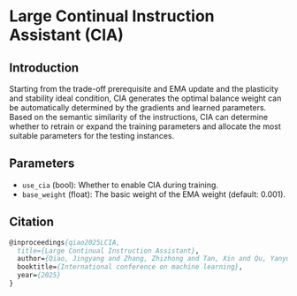 # Large Continual Instruction Assistant (CIA)

## Introduction

Starting from the trade-off prerequisite and EMA update and the plasticity and stability ideal condition, CIA generates  the optimal balance weight can be automatically determined by the gradients and learned parameters. Based on the semantic similarity of the instructions, CIA can determine whether to retrain or expand the training parameters and allocate the most suitable parameters for the testing instances. 

## Parameters

- `use_cia` (bool): Whether to enable CIA during training.
- `base_weight` (float): The basic weight of the EMA weight (default: 0.001).

## Citation

```pascal
@inproceedings{qiao2025LCIA,
  title={Large Continual Instruction Assistant},
  author={Qiao, Jingyang and Zhang, Zhizhong and Tan, Xin and Qu, Yanyun and Ding, Shouhong and Xie, Yuan},
  booktitle={International conference on machine learning},
  year={2025}
}
```

